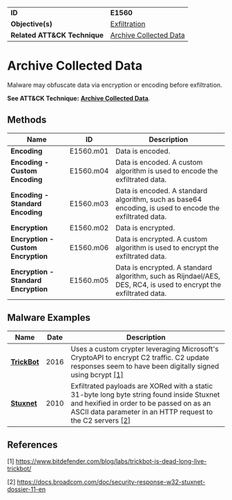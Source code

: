 |||
|---|---|
|**ID**|**E1560**|
|**Objective(s)**|[Exfiltration](../exfiltration)|
|**Related ATT&CK Technique**|[Archive Collected Data](https://attack.mitre.org/techniques/T1560/)|


Archive Collected Data
======================
Malware may obfuscate data via encryption or encoding before exfiltration.

**See ATT&CK Technique:** [**Archive Collected Data**](https://attack.mitre.org/techniques/T1560/).

Methods
-------
|Name|ID|Description|
|---|---|---|
|**Encoding**|E1560.m01|Data is encoded.|
|**Encoding - Custom Encoding**|E1560.m04|Data is encoded. A custom algorithm is used to encode the exfiltrated data.|
|**Encoding - Standard Encoding**|E1560.m03|Data is encoded. A standard algorithm, such as base64 encoding, is used to encode the exfiltrated data.|
|**Encryption**|E1560.m02|Data is encrypted.|
|**Encryption - Custom Encryption**|E1560.m06|Data is encrypted. A custom algorithm is used to encrypt the exfiltrated data.|
|**Encryption - Standard Encryption**|E1560.m05|Data is encrypted. A standard algorithm, such as Rijndael/AES, DES, RC4, is used to encrypt the exfiltrated data.|


Malware Examples
----------------
|Name|Date|Description|
|---|---|---|
|[**TrickBot**](../xample-malware/trickbot.md)|2016|Uses a custom crypter leveraging Microsoft's CryptoAPI to encrypt C2 traffic. C2 update responses seem to have been digitally signed using bcrypt  [[1]](#1)|
|[**Stuxnet**](../xample-malware/stuxnet.md)|2010|Exfiltrated payloads are XORed with a static 31-byte long byte string found inside Stuxnet and hexified in order to be passed on as an ASCII data parameter in an HTTP request to the C2 servers  [[2]](#2)|


References
----------
<a name="1">[1]</a> https://www.bitdefender.com/blog/labs/trickbot-is-dead-long-live-trickbot/

<a name="2">[2]</a> https://docs.broadcom.com/doc/security-response-w32-stuxnet-dossier-11-en

